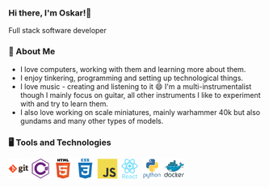 ### Hi there, I'm Oskar!👋

Full stack software developer

### 💬 About Me

- I love computers, working with them and learning more about them.
- I enjoy tinkering, programming and setting up technological things.
- I love music - creating and listening to it 😄 I'm a multi-instrumentalist though I mainly focus on guitar, all other instruments I like to experiment with and try to learn them.
- I also love working on scale miniatures, mainly warhammer 40k but also gundams and many other types of models.

### 🖥️ Tools and Technologies
<div>
<img src="https://github.com/devicons/devicon/blob/master/icons/git/git-original-wordmark.svg" title="Git" alt="Git" width="40" height="40"/>
<img src="https://github.com/devicons/devicon/blob/master/icons/csharp/csharp-line.svg" title="CSharp" alt="CSharp" width="40" height="40"/>
<img src="https://github.com/devicons/devicon/blob/master/icons/html5/html5-original-wordmark.svg" title="CSharp" alt="CSharp" width="40" height="40"/>
<img src="https://github.com/devicons/devicon/blob/master/icons/css3/css3-plain-wordmark.svg"  title="CSS3" alt="CSS" width="40" height="40"/>
<img src="https://github.com/devicons/devicon/blob/master/icons/javascript/javascript-original.svg" title="JavaScript" alt="JavaScript" width="40" height="40"/>
<img src="https://github.com/devicons/devicon/blob/master/icons/react/react-original-wordmark.svg" title="React" alt="React" width="40" height="40"/>
<img src="https://github.com/devicons/devicon/blob/master/icons/python/python-original-wordmark.svg" title="Python" alt="Python" width="40" height="40"/>
<img src="https://github.com/devicons/devicon/blob/master/icons/docker/docker-original-wordmark.svg" title="Docker" alt="Docker" width="40" height="40"/>
  
</div>

<!--
**Ostin-Oskarose/Ostin-Oskarose** is a ✨ _special_ ✨ repository because its `README.md` (this file) appears on your GitHub profile.

Here are some ideas to get you started:

- 🔭 I’m currently working on ...
- 🌱 I’m currently learning ...
- 👯 I’m looking to collaborate on ...
- 🤔 I’m looking for help with ...
- 💬 Ask me about ...
- 📫 How to reach me: ...
- 😄 Pronouns: ...
- ⚡ Fun fact: ...
-->
